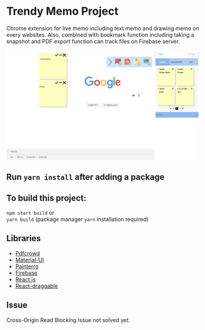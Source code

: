# Trendy Memo Project 
Chrome extension for live memo including text memo and drawing memo on every websites. Also, combined with bookmark function including taking a snapshot and PDF export function can track files on Firebase server.

![DEMO](./demo/demo.png)


## Run `yarn install` after adding a package

## To build this project:

`npm start build` or  
`yarn build` (package manager `yarn` installation required)

## Libraries

* [Pdfcrowd](https://pdfcrowd.com/)
* [Material-UI](https://material-ui.com/getting-started/installation/)
* [Painterro](https://github.com/ray5273/painterro)
* [Firebase](https://firebase.google.com/?hl=ko)
* [React.js](https://reactjs.org/)
* [React-draggable](https://github.com/mzabriskie/react-draggable)

## Issue
Cross-Origin Read Blocking Issue not solved yet.
